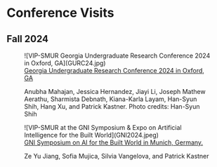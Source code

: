 # Conference Visits

## Fall 2024

<figure markdown="span">
  ![VIP-SMUR Georgia Undergraduate Research Conference 2024 in Oxford, GA](GURC24.jpg)
  <figcaption><a href="https://sustainableurbansystems.com/news/announcement_25/">Georgia Undergraduate Research Conference 2024 in Oxford, GA</a>

  Anubha Mahajan, Jessica Hernandez, Jiayi Li, Joseph Mathew Aerathu, Sharmista Debnath, Kiana-Karla Layam,  Han-Syun Shih, Hang Xu, and Patrick Kastner. Photo credits: Han-Syun Shih</figcaption>
</figure>

<figure markdown="span">
  ![VIP-SMUR at the GNI Symposium & Expo on Artificial Intelligence for the Built World](GNI2024.jpeg)
  <figcaption><a href="https://sustainableurbansystems.com/news/announcement_24/">GNI Symposium on AI for the Built World in Munich, Germany.</a><br>

  Ze Yu Jiang, Sofia Mujica, Silvia Vangelova, and Patrick Kastner</figcaption>
</figure>
